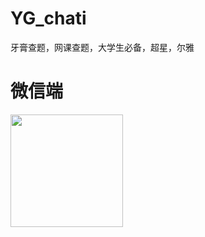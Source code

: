 # YG_chati
牙膏查题，网课查题，大学生必备，超星，尔雅


# 微信端

<img src="https://g-photo.oss-cn-shanghai.aliyuncs.com/gh_5eadfd88eb7f_344.jpg" height="180" width="180" >

